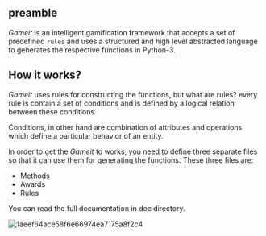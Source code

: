## preamble

*Gameit* is an intelligent gamification framework that accepts a set of predefined `rules` and uses a structured and high level abstracted language to generates the respective functions in Python-3.


## How it works?

*Gameit* uses rules for constructing the functions, but what are rules? every rule is contain a set of conditions and is defined by a logical relation between these conditions.

Conditions, in other hand are combination of attributes and operations which define a particular behavior of an entity.


In order to get the *Gameit* to works, you need to define three separate files so that it can use them for generating the functions. These three files are:

   - Methods
   - Awards
   - Rules

You can read the full documentation in doc directory.

![1aeef64ace58f6e66974ea7175a8f2c4](https://cloud.githubusercontent.com/assets/5694520/26025539/4ea235aa-37ff-11e7-8e65-62cf261703d8.jpg)
